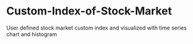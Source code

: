 # Custom-Index-of-Stock-Market
User defined stock market custom index and visualized with time series chart and histogram
